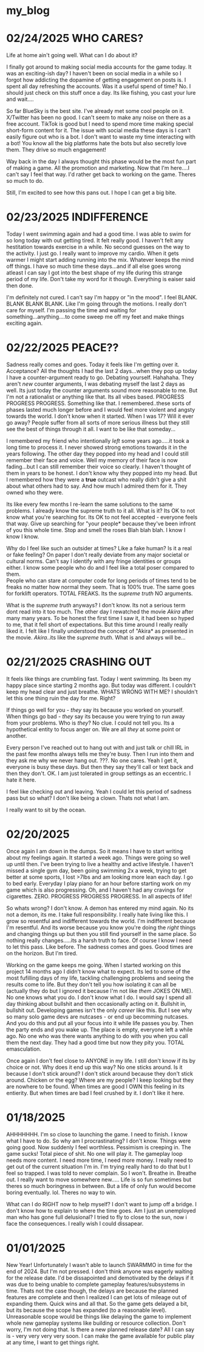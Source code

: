 # my_blog

# 02/24/2025 WHO CARES?

Life at home ain't going well. What can I do about it? 

I finally got around to making social media accounts for the game today. It was an exciting-ish day? I haven't been on social media in a while so I forgot how addicting the dopamine of getting engagement on posts is. I spent all day refreshing the accounts. Was it a useful spend of time? No. I should just check on this stuff once a day. Its like fishing, you cast your lure and wait.... 

So far BlueSky is the best site. I've already met some cool people on it. X/Twitter has been no good. I can't seem to make any noise on there as a free account. TikTok is good but I need to spend more time making special short-form content for it. The issue with social media these days is I can't easily figure out who is a bot. I don't want to waste my time interacting with a bot! You know all the big platforms hate the bots but also secretly love them. They drive so much engagement!


Way back in the day I always thought this phase would be the most fun part of making a game. All the promotion and marketing. Now that I'm here....I can't say I feel that way. I'd rather get back to working on the game. Theres so much to do.

Still, I'm excited to see how this pans out. I hope I can get a big bite. 


# 02/23/2025 INDIFFERENCE 

Today I went swimming again and had a good time. I was able to swim for so long today with out getting tired. It felt really good. I haven't felt any hestitation towards exercise in a while. No second guesses on the way to the activity. I just go. I really want to improve my cardio. When it gets warmer I might start adding running into the mix. Whatever keeps the mind off things. I have so much time these days...and if all else goes wrong atleast I can say I got into the best shape of my life during this strange period of my life. Don't take my word for it though. Everything is eaiser said then done. 
 
I'm definitely not cured. I can't say I'm happy or "in the mood". I feel BLANK. BLANK BLANK BLANK. Like I'm going through the motions. I really don't care for myself. I'm passing the time and waiting for something...anything....to come sweep me off my feet and make things exciting again. 



# 02/22/2025 PEACE??

Sadness really comes and goes. Today it feels like I'm getting over it. Acceptance? All the thoughts I had the last 2 days...when they pop up today I have a counter-argument ready to go. Debating yourself. Hahahaha. They aren't *new* counter arguments, I was debating myself the last 2 days as well. Its just today the counter arguments sound more reasonable to me. But I'm not a rationalist or anything like that. Its all vibes based. PROGRESS PROGRESS PROGRESS. Something like that. I remembered..these sorts of phases lasted much longer before and I would feel more violent and angsty towards the world. I don't know when it started. When I was 17? Will it ever go away? People suffer from all sorts of more serious illness but they still see the best of things through it all. I want to be like that someday...

I remembered my friend who intentionally *left* some years ago.....it took a long time to process it. I never showed strong emotions towards it in the years following. The other day they popped into my head and I could still remember their face and voice. Well my memory of their face is now fading...but I can still remember their voice so clearly. I haven't thought of them in years to be honest. I don't know why they popped into my head. But I remembered how they were a **true** outcast who really didn't give a shit about what others had to say. And how much I admired them for it. They owned who they were. 

Its like every few months I re-learn the same solutions to the same problems.  I already know the supreme truth to it all. What is it? Its OK to not know what you're searching for. Its OK to not feel accepted - everyone feels that way. Give up searching for "your people* because they've been infront of you this whole time. Stop and smell the roses Blah blah blah. I know I know I know. 

Why do I feel like such an outsider at times? Like a fake human? Is it a real or fake feeling? On paper I don't really deviate from any major societal or cultural norms. Can't say I identify with any fringe identities or groups either. I know some people who do and I feel like a total poser compared to them.  
People who can stare at computer code for long periods of times tend to be freaks no matter how normal they seem. That is 100% true. The same goes for forklift operators. TOTAL FREAKS. Its the *supreme truth* NO arguments.

What is the *supreme truth* anyways? I don't know. Its not a serious term dont read into it too much. The other day I rewatched the movie *Akira* after many many years. To be honest the first time I saw it, it had been so hyped to me, that it fell short of expectations. But this time around I really really liked it. I felt like I finally understood the concept of "Akira* as presented in the movie. *Akira*..its like the *supreme truth*. What is and always will be... 






# 02/21/2025 CRASHING OUT

It feels like things are crumbling fast. Today I went swimming. Its been my happy place since starting 2 months ago. But today was different. I couldn't keep my head clear and just breathe. WHATS WRONG WITH ME? I shouldn't let this one thing ruin the day for me. Right? 

If things go well for you - *they* say its because you worked on yourself. When things go bad - *they* say its because you were trying to run away from your problems. Who is *they*? No clue. I could not tell you. Its a hypothetical entity to focus anger on. We are all *they* at some point or another. 


Every person I've reached out to hang out with and just talk or chill IRL in the past few months always tells me they're busy. Then I run into them and they ask me why we never hang out. ???. No one cares. Yeah I get it, everyone is busy these days. But then they say they'll call or text back and then they don't. OK. I am just tolerated in group settings as an eccentric. I hate it here. 

I feel like checking out and leaving. Yeah I could let this period of sadness pass but so what? I don't like being a clown. Thats not what I am. 

I really want to sit by the ocean. 




# 02/20/2025

Once again I am down in the dumps. So it means I have to start writing about my feelings again. It started a week ago. Things were going so well up until then. I've been trying to live a healthy and active lifestyle. I haven't missed a single gym day, been going swimming 2x a week, trying to get better at some sports, I lost >7lbs and am looking more lean each day. I go to bed early. Everyday I play piano for an hour before starting work on my game which is also progressing. Oh, and I haven't had any cravings for cigarettes. ZERO. PROGRESS PROGRESS PROGRESS. In all aspects of life! 

So whats wrong? I don't know. A demon has entered my mind again. No its not a demon, its me. I take full responsibility. I really hate living like this. I grow so resentful and indifferent towards the world. I'm indifferent because I'm resentful. And its worse because you know you're doing the *right* things and changing things up but then you still find yourself in the same place. So nothing really changes.....its a harsh truth to face. Of course I know I need to let this pass. Like before. The sadness comes and goes. Good times are on the horizon. But I'm tired.

Working on the game keeps me going. When I started working on this project 14 months ago I didn't know what to expect. Its led to some of the most fufilling days of my life, tackling challenging problems and seeing the results come to life. But they don't tell you how isolating it can all be (actually they do but I ignored it because I'm not like *them* JOKES ON ME). No one knows what you do. I don't know what I do. I would say I spend all day thinking about bullshit and then occasionally acting on it. Bullshit in, bullshit out. Developing games isn't the only *career* like this. But I see why so many solo game devs are nutcases - or end up becomming nutcases. And you do this and put all your focus into it while life passes you by. Then the party ends and you wake up. The place is empty, everyone left a while ago. No one who was there wants anything to do with you when you call them the next day. They had a good time but now they pity you. TOTAL emasculation.

Once again I don't feel close to ANYONE in my life. I still don't know if its by choice or not. Why does it end up this way? No one sticks around. Is it because I don't stick around? I don't stick around because they don't stick around. Chicken or the egg? Where are my people? I keep looking but they are nowhere to be found. When times are good I OWN this feeling in its entierity. But when times are bad I feel crushed by it. I don't like it here. 




# 01/18/2025

AHHHHHHH. I'm so close to launching the game. I need to finish. I know what I have to do. So why am I procrastinating? I don't know. Things were going good. Now suddenly I feel worthless. Pessimism is creeping in. The game sucks! Total piece of shit. No one will play it. The gameplay loop needs more content. I need more time, I need more money. I really need to get out of the current situation I'm in. I'm trying really hard to do that but I feel so trapped. I was told to never complain. So I won't. Breathe in. Breathe out. I really want to move somewhere new..... Life is so fun sometimes but theres so much boringness in between. But a life of only fun would become boring eventually. lol. Theres no way to win.

What can I do RIGHT now to help myself? I don't want to jump off a bridge.  I don't know how to explain to where the time goes. Am I just an unemployed man who has gone full delusional? I tried to fly to close to the sun, now i face the consequences. I really wish I could dissapear. 

# 01/01/2025

New Year! Unfortunately I wasn't able to launch SWARMMO in time for the end of 2024. But I'm not pressed. I don't think anyone was eagerly waiting for the release date. I'd be dissapointed and demotivated by the delays if it was due to being unable to complete gameplay features/subsystems in time. Thats not the case though, the delays are because the planned features are complete and then I realized I can get lots of mileage out of expanding them. Quick wins and all that. So the game gets delayed a bit, but its because the scope has expanded (to a reasonable level). Unreasonable scope would be things like delaying the game to implement whole new gameplay systems like building or resource collection. Don't worry, I'm not doing that. Is there a new planned release date? All I can say is - very very very very soon. I can make the game available for public play at any time, I want to get things right. 
